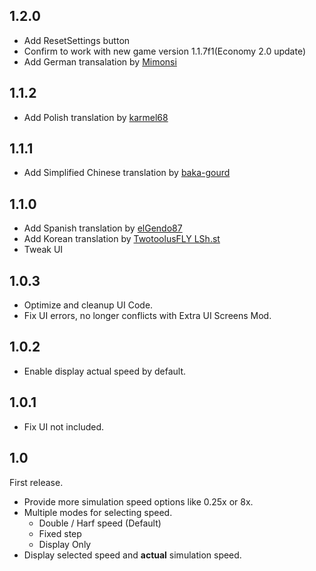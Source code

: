 ﻿## 1.2.0

- Add ResetSettings button
- Confirm to work with new game version 1.1.7f1(Economy 2.0 update)
- Add German transalation by [Mimonsi](https://github.com/kosch104)

## 1.1.2

- Add Polish translation by [karmel68](https://crowdin.com/profile/karmel68)

## 1.1.1

- Add Simplified Chinese translation by [baka-gourd](https://github.com/baka-gourd)

## 1.1.0

- Add Spanish translation by [elGendo87](https://twitter.com/elGendo87)
- Add Korean translation by [TwotoolusFLY LSh.st](https://steamcommunity.com/id/dragontalk)
- Tweak UI

## 1.0.3

- Optimize and cleanup UI Code.
- Fix UI errors, no longer conflicts with Extra UI Screens Mod.

## 1.0.2

- Enable display actual speed by default.

## 1.0.1

- Fix UI not included.

## 1.0

First release.

- Provide more simulation speed options like 0.25x or 8x.
- Multiple modes for selecting speed.
	- Double / Harf speed (Default)
	- Fixed step
	- Display Only
- Display selected speed and **actual** simulation speed.
